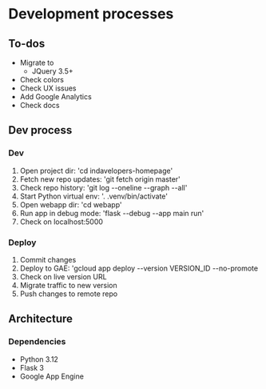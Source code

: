 # Development processes

## To-dos
- Migrate to
    - JQuery 3.5+
- Check colors
- Check UX issues
- Add Google Analytics
- Check docs


## Dev process

### Dev
1. Open project dir: 'cd indavelopers-homepage'
1. Fetch new repo updates: 'git fetch origin master'
1. Check repo history: 'git log --oneline --graph --all'
1. Start Python virtual env: '. .venv/bin/activate'
1. Open webapp dir: 'cd webapp'
1. Run app in debug mode: 'flask --debug --app main run'
1. Check on localhost:5000

### Deploy
1. Commit changes
1. Deploy to GAE: 'gcloud app deploy --version VERSION_ID --no-promote
1. Check on live version URL
1. Migrate traffic to new version
1. Push changes to remote repo


## Architecture

### Dependencies
- Python 3.12
- Flask 3
- Google App Engine
